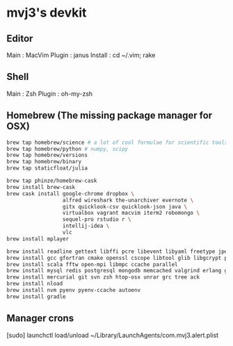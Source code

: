 mvj3's devkit
======================================

Editor
--------------------------------------
Main     : MacVim
Plugin   : janus
Install  : cd ~/.vim; rake

Shell
--------------------------------------
Main     : Zsh
Plugin   : oh-my-zsh


Homebrew (The missing package manager for OSX)
--------------------------------------
```zsh
brew tap homebrew/science # a lot of cool formulae for scientific tools
brew tap homebrew/python # numpy, scipy
brew tap homebrew/versions
brew tap homebrew/binary
brew tap staticfloat/julia

brew tap phinze/homebrew-cask
brew install brew-cask
brew cask install google-chrome dropbox \
                  alfred wireshark the-unarchiver evernote \
                  gitx quicklook-csv quicklook-json java \
                  virtualbox vagrant macvim iterm2 robomongo \
                  sequel-pro rstudio r \
                  intellij-idea \
                  vlc
brew install mplayer

brew install readline gettext libffi pcre libevent libyaml freetype jpeg libpng libtiff fontconfig
brew install gcc gfortran cmake openssl cscope libtool glib libgcrypt pkg-config
brew install scala fftw open-mpi libmpc ccache parallel
brew install mysql redis postgresql mongodb memcached valgrind erlang go node phantomjs lua v8 neo4j
brew install mercurial git svn zsh htop-osx unrar grc tree ack
brew install nload
brew install nvm pyenv pyenv-ccache autoenv
brew install gradle
```

Manager crons
--------------------------------------
[sudo] launchctl load/unload ~/Library/LaunchAgents/com.mvj3.alert.plist
